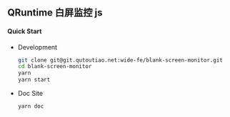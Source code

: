 ## QRuntime 白屏监控 js

#### Quick Start

- Development

  ```bash
  git clone git@git.qutoutiao.net:wide-fe/blank-screen-monitor.git
  cd blank-screen-monitor
  yarn
  yarn start
  ```

- Doc Site

  ```bash
  yarn doc
  ```
